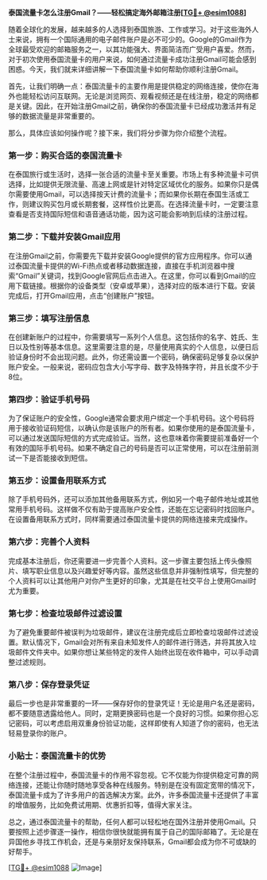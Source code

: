 **泰国流量卡怎么注册Gmail？——轻松搞定海外邮箱注册[[TG💪+ @esim1088](https://t.me/s/esim1088)]**

随着全球化的发展，越来越多的人选择到泰国旅游、工作或学习。对于这些海外人士来说，拥有一个国际通用的电子邮件账户是必不可少的。Google的Gmail作为全球最受欢迎的邮箱服务之一，以其功能强大、界面简洁而广受用户喜爱。然而，对于初次使用泰国流量卡的用户来说，如何通过流量卡成功注册Gmail可能会感到困惑。今天，我们就来详细讲解一下泰国流量卡如何帮助你顺利注册Gmail。

首先，让我们明确一点：泰国流量卡的主要作用是提供稳定的网络连接，使你在海外也能轻松访问互联网。无论是浏览网页、观看视频还是在线注册，稳定的网络都是关键。因此，在开始注册Gmail之前，确保你的泰国流量卡已经成功激活并有足够的数据流量是非常重要的。

那么，具体应该如何操作呢？接下来，我们将分步骤为你介绍整个流程。

### 第一步：购买合适的泰国流量卡

在泰国旅行或生活时，选择一张合适的流量卡至关重要。市场上有多种流量卡可供选择，比如提供无限流量、高速上网或是针对特定区域优化的服务。如果你只是偶尔需要使用Gmail，可以选择按天计费的流量卡；而如果你长期在泰国生活或工作，则建议购买包月或长期套餐，这样性价比更高。在选择流量卡时，一定要注意查看是否支持国际短信和语音通话功能，因为这可能会影响到后续的注册过程。

### 第二步：下载并安装Gmail应用

在注册Gmail之前，你需要先下载并安装Google提供的官方应用程序。你可以通过泰国流量卡提供的Wi-Fi热点或者移动数据连接，直接在手机浏览器中搜索“Gmail”关键词，找到Google官网后点击进入。在这里，你可以看到Gmail的应用下载链接。根据你的设备类型（安卓或苹果），选择对应的版本进行下载。安装完成后，打开Gmail应用，点击“创建账户”按钮。

### 第三步：填写注册信息

在创建新账户的过程中，你需要填写一系列个人信息。这包括你的名字、姓氏、生日以及性别等基本信息。这里需要注意的是，尽量使用真实的个人信息，以便日后验证身份时不会出现问题。此外，你还需设置一个密码，确保密码足够复杂以保护账户安全。一般来说，密码应包含大小写字母、数字及特殊字符，并且长度不少于8位。

### 第四步：验证手机号码

为了保证账户的安全性，Google通常会要求用户绑定一个手机号码。这个号码将用于接收验证码短信，以确认你是该账户的所有者。如果你使用的是泰国流量卡，可以通过发送国际短信的方式完成验证。当然，这也意味着你需要提前准备好一个有效的国际手机号码。如果不确定自己的号码是否可以正常使用，可以在注册前测试一下是否能接收到短信。

### 第五步：设置备用联系方式

除了手机号码外，还可以添加其他备用联系方式，例如另一个电子邮件地址或其他常用手机号码。这样做不仅有助于提高账户安全性，还能在忘记密码时找回账户。在设置备用联系方式时，同样需要通过泰国流量卡提供的网络连接来完成操作。

### 第六步：完善个人资料

完成基本注册后，你还需要进一步完善个人资料。这一步骤主要包括上传头像照片、填写职业信息以及兴趣爱好等内容。虽然这些信息并非强制性填写，但完整的个人资料可以让其他用户对你产生更好的印象，尤其是在社交平台上使用Gmail时尤为重要。

### 第七步：检查垃圾邮件过滤设置

为了避免重要邮件被误判为垃圾邮件，建议在注册完成后立即检查垃圾邮件过滤设置。默认情况下，Gmail会对所有来自未知发件人的邮件进行筛选，并将其放入垃圾邮件文件夹中。如果你想让某些特定的发件人始终出现在收件箱中，可以手动调整过滤规则。

### 第八步：保存登录凭证

最后一步也是非常重要的一环——保存好你的登录凭证！无论是用户名还是密码，都不要随意透露给他人。同时，定期更换密码也是一个良好的习惯。如果你担心忘记密码，可以考虑启用双重身份验证功能，这样即使有人知道了你的密码，也无法轻易登录你的账户。

### 小贴士：泰国流量卡的优势

在整个注册过程中，泰国流量卡的作用不容忽视。它不仅能为你提供稳定可靠的网络连接，还能让你随时随地享受各种在线服务。特别是在没有固定宽带的情况下，泰国流量卡成为了许多用户的首选解决方案。此外，许多泰国流量卡还提供了丰富的增值服务，比如免费试用期、优惠折扣等，值得大家关注。

总之，通过泰国流量卡的帮助，任何人都可以轻松地在国外注册并使用Gmail。只要按照上述步骤逐一操作，相信你很快就能拥有属于自己的国际邮箱了。无论是在异国他乡寻找工作机会，还是与亲朋好友保持联系，Gmail都会成为你不可或缺的好帮手。

[[TG💪+ @esim1088](https://t.me/s/esim1088) ![Image](https://i.postimg.cc/4NQfJmqS/Snipaste-2025-05-13-00-14-12.png)]